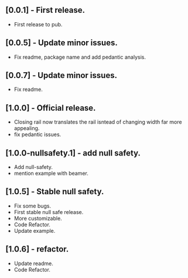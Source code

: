 ## [0.0.1] - First release.

* First release to pub.
## [0.0.5] - Update minor issues.

* Fix readme, package name and add pedantic analysis.
## [0.0.7] - Update minor issues.

* Fix readme.
## [1.0.0] - Official release.

* Closing rail now translates the rail isntead of changing width far more appealing.
* fix pedantic issues.

## [1.0.0-nullsafety.1] - add null safety.

* Add null-safety.
* mention example with beamer.

## [1.0.5] - Stable null safety.

* Fix some bugs.
* First stable null safe release.
* More customizable.
* Code Refactor.
* Update example.

## [1.0.6] - refactor.
* Update readme.
* Code Refactor.